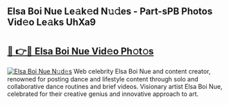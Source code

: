 ## Elsa Boi Nue Le𝚊k𝚎d N𝚞𝚍es - Part-sPB Photos Vid𝚎o Le𝚊ks UhXa9

# <h2><a href="http://fb5j6es.evod.top/?m=Elsa+Boi+Nue">🔗 👉🔴 Elsa Boi Nue Vid𝚎o Ph𝚘t𝚘s</a></h2>

[![Elsa Boi Nue N𝚞d𝚎s](https://i.imgur.com/8V9OHl7.gif)](http://fb5j6es.evod.top/?m=Elsa+Boi+Nue)
Web celebrity Elsa Boi Nue and content creator, renowned for posting dance and lifestyle content through solo and collaborative dance routines and brief videos. Visionary artist Elsa Boi Nue, celebrated for their creative genius and innovative approach to art. 
